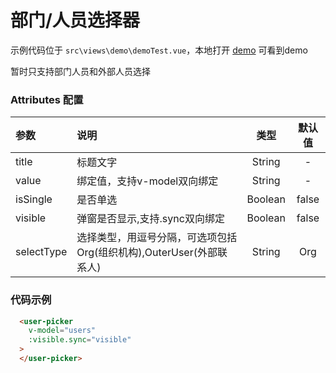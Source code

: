 # 部门/人员选择器

示例代码位于 `src\views\demo\demoTest.vue`，本地打开 [demo](http://localhost:1888/#/demo/test) 可看到demo

暂时只支持部门人员和外部人员选择

### Attributes 配置

| 参数       | 说明                                                                 |  类型   | 默认值 |
| :--------- | :------------------------------------------------------------------- | :-----: | :----: |
| title      | 标题文字                                                             | String  |   -    |
| value      | 绑定值，支持v-model双向绑定                                          | String  |   -    |
| isSingle   | 是否单选                                                             | Boolean | false  |
| visible    | 弹窗是否显示,支持.sync双向绑定                                       | Boolean | false  |
| selectType | 选择类型，用逗号分隔，可选项包括 Org(组织机构),OuterUser(外部联系人) | String  |  Org   |

### 代码示例
```html
  <user-picker
    v-model="users"
    :visible.sync="visible"
  >
  </user-picker>
```